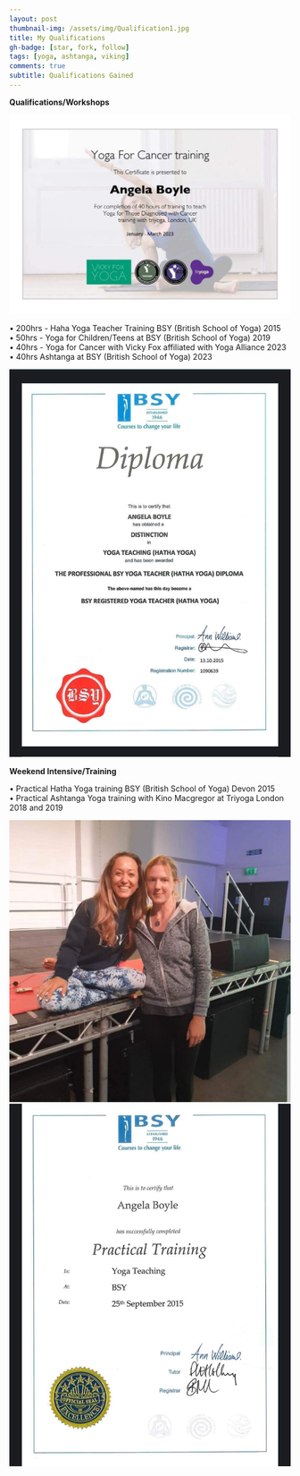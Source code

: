 ```yaml
---
layout: post
thumbnail-img: /assets/img/Qualification1.jpg
title: My Qualifications 
gh-badge: [star, fork, follow]
tags: [yoga, ashtanga, viking]
comments: true
subtitle: Qualifications Gained
---
```


**Qualifications/Workshops**

<img title="Qualification 1" alt="" src="/assets/img/Qualification1.jpg">

• 200hrs - Haha Yoga Teacher Training BSY (British School of Yoga) 2015   
• 50hrs - Yoga for Children/Teens at BSY (British School of Yoga) 2019   
• 40hrs - Yoga for Cancer with Vicky Fox affiliated with Yoga Alliance 2023   
• 40hrs Ashtanga at BSY (British School of Yoga) 2023  

<img title="Qualification 2" alt="" src="/assets/img/Qualification2.jpg">

**Weekend Intensive/Training**

• Practical Hatha Yoga training BSY (British School of Yoga) Devon 2015   
• Practical Ashtanga Yoga training with Kino Macgregor at Triyoga London 2018 and 2019   

<img title="Kino" alt="" src="/assets/img/Kino.jpg">

<img title="Qualification 3" alt="" src="/assets/img/Qualification3.jpg">
